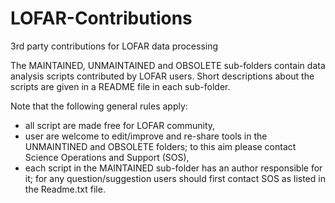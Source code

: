 # LOFAR-Contributions
3rd party contributions for LOFAR data processing

The MAINTAINED, UNMAINTAINED and OBSOLETE sub-folders contain data analysis scripts contributed by LOFAR users. Short descriptions about the scripts are given in a README file in each sub-folder.

Note that the following general rules apply:
* all script are made free for LOFAR community,
* user are welcome to edit/improve and re-share tools in the UNMAINTINED and OBSOLETE folders; to this aim please contact Science Operations and Support (SOS),
* each script in the MAINTAINED sub-folder has an author responsible for it; for any question/suggestion users should first contact SOS as listed in the Readme.txt file.
